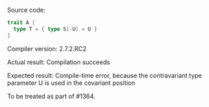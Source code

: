 Source code:

```scala
trait A {
  type T = { type S[-U] = U }
}
```

Compiler version: 2.7.2.RC2

Actual result: Compilation succeeds 

Expected result: Compile-time error, because the contravariant type parameter U is used in the covariant position

To be treated as part of #1364.
